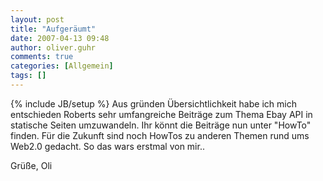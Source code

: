 ```yaml
---
layout: post
title: "Aufgeräumt"
date: 2007-04-13 09:48
author: oliver.guhr
comments: true
categories: [Allgemein]
tags: []
---
```

{% include JB/setup %}
Aus gründen Übersichtlichkeit habe ich mich entschieden Roberts sehr umfangreiche Beiträge zum Thema Ebay API in statische Seiten umzuwandeln. Ihr könnt die Beiträge nun unter "HowTo" finden. Für die Zukunft sind noch HowTos zu anderen Themen rund ums Web2.0 gedacht. So das wars erstmal von mir..

Grüße,
Oli

